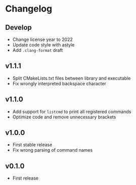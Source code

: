 # Changelog

## Develop

- Change license year to 2022
- Update code style with astyle
- Add `.clang-format` draft

## v1.1.1

- Split CMakeLists.txt files between library and executable
- Fix wrongly interpreted backspace character

## v1.1.0

- Add support for `listcmd` to print all registered commands
- Optimize code and remove unnecessary brackets

## v1.0.0

- First stable release
- Fix wrong parsing of command names

## v0.1.0

- First release